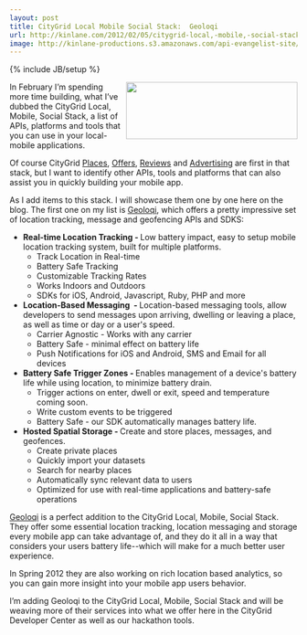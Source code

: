 ```yaml
---
layout: post
title: CityGrid Local Mobile Social Stack:  Geoloqi
url: http://kinlane.com/2012/02/05/citygrid-local,-mobile,-social-stack--geoloqi/
image: http://kinlane-productions.s3.amazonaws.com/api-evangelist-site/blog/Geoloqi_Logo.png
---
```

{% include JB/setup %}
<p><a title="Geoloqi" href="https://developers.geoloqi.com/"><img class="aligncenter size-full wp-image-589" title="Geoloqi_Logo" src="http://www.citygridmedia.com/developer/wp-content/uploads/2012/02/Geoloqi_Logo.png" alt="" width="300" height="100" align="right" /></a>In February I&rsquo;m spending more time building, what I&rsquo;ve dubbed the CityGrid Local, Mobile, Social Stack, a list of APIs, platforms and tools that you can use in your local-mobile applications.</p>
<p>Of course CityGrid&nbsp;<a title="Places" href="http://docs.citygridmedia.com/display/citygridv2/Places+API">Places</a>,&nbsp;<a title="Offers" href="http://docs.citygridmedia.com/display/citygridv2/Offers+API">Offers</a>,&nbsp;<a title="Reviews" href="http://docs.citygridmedia.com/display/citygridv2/Reviews+API">Reviews</a>&nbsp;and&nbsp;<a title="Advertising" href="http://docs.citygridmedia.com/display/citygridv2/Ads+by+CityGrid">Advertising</a>&nbsp;are first in that stack, but I want to identify other APIs, tools and platforms that can also assist you in quickly building your mobile app.</p>
<p>As I add items to this stack. I will showcase them one by one here on the blog. The first one on my list is&nbsp;<a title="Geoloqi" href="https://developers.geoloqi.com/">Geoloqi</a>, which offers a pretty impressive set of location tracking, message and geofencing APIs and SDKS:</p>
<ul>
<li><strong>Real-time Location Tracking -&nbsp;</strong>Low battery impact, easy to setup mobile location tracking system, built for multiple platforms. 
<ul>
<li>Track Location in Real-time</li>
<li>Battery Safe Tracking</li>
<li>Customizable Tracking Rates</li>
<li>Works Indoors and Outdoors</li>
<li>SDKs for iOS, Android, Javascript, Ruby, PHP and more</li>
</ul>
</li>
<li><strong>Location-Based Messaging &nbsp;-&nbsp;</strong>Location-based messaging tools, allow developers to send messages upon arriving, dwelling or leaving a place, as well as time or day or a user's speed. 
<ul>
<li>Carrier Agnostic - Works with any carrier</li>
<li>Battery Safe - minimal effect on battery life</li>
<li>Push Notifications for iOS and Android, SMS and Email for all devices</li>
</ul>
</li>
<li><strong>Battery Safe Trigger Zones -&nbsp;</strong>Enables management of a device's battery life while using location, to minimize battery drain. 
<ul>
<li>Trigger actions on enter, dwell or exit, speed and temperature coming soon.</li>
<li>Write custom events to be triggered</li>
<li>Battery Safe - our SDK automatically manages battery life.</li>
</ul>
</li>
<li><strong>Hosted Spatial Storage -&nbsp;</strong>Create and store places, messages, and geofences. 
<ul>
<li>Create private places</li>
<li>Quickly import your datasets</li>
<li>Search for nearby places</li>
<li>Automatically sync relevant data to users</li>
<li>Optimized for use with real-time applications and battery-safe operations</li>
</ul>
</li>
</ul>
<p><a title="Geoloqi" href="https://developers.geoloqi.com/">Geoloqi</a>&nbsp;is a perfect addition to the CityGrid Local, Mobile, Social Stack. They offer some essential location tracking, location messaging and storage every mobile app can take advantage of, and they do it all in a way that considers your users battery life--which will make for a much better user experience.</p>
<p>In Spring 2012 they are also working on rich location based analytics, so you can gain more insight into your mobile app users behavior.</p>
<p>I&rsquo;m adding Geoloqi to the CityGrid Local, Mobile, Social Stack and will be weaving more of their services into what we offer here in the CityGrid Developer Center as well as our hackathon tools.</p>